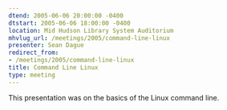 ```yaml
---
dtend: 2005-06-06 20:00:00 -0400
dtstart: 2005-06-06 18:00:00 -0400
location: Mid Hudson Library System Auditorium
mhvlug_url: /meetings/2005/command-line-linux
presenter: Sean Dague
redirect_from:
- /meetings/2005/command-line-linux
title: Command Line Linux
type: meeting
---
```



This presentation was on the basics of the Linux command line.
